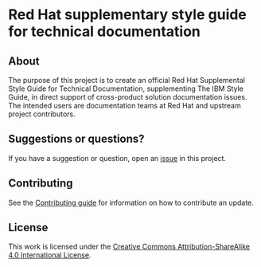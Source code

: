 # Red Hat supplementary style guide for technical documentation

## About

<!-- TODO: Update the about; this was taken from project proposal doc -->

The purpose of this project is to create an official Red Hat Supplemental Style Guide for Technical Documentation, supplementing The IBM Style Guide, in direct support of cross-product solution documentation issues. The intended users are documentation teams at Red Hat and upstream project contributors.

<!-- TODO: Link to published guide -->

## Suggestions or questions?

If you have a suggestion or question, open an [issue](https://github.com/redhat-documentation/doc-style/issues) in this project.

## Contributing

See the [Contributing guide](CONTRIBUTING.md) for information on how to contribute an update.

## License

This work is licensed under the [Creative Commons Attribution-ShareAlike 4.0 International License](https://creativecommons.org/licenses/by-sa/4.0/).
